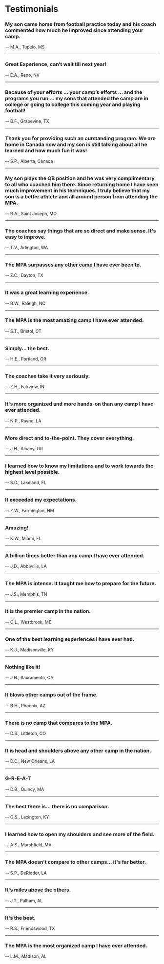 Testimonials
============

### My son came home from football practice today and his coach commented how much he improved since attending your camp.

-- M.A., Tupelo, MS
<hr>

### Great Experience, can’t wait till next year!

-- E.A., Reno, NV
<hr>

### Because of your efforts … your camp’s efforts … and the programs you run … my sons that attended the camp are in college or going to college this coming year and playing football!

-- B.F., Grapevine, TX
<hr>

### Thank you for providing such an outstanding program. We are home in Canada now and my son is still talking about all he learned and how much fun it was!

-- S.P., Alberta, Canada
<hr>

### My son plays the QB position and he was very complimentary to all who coached him there. Since returning home I have seen much improvement in his techniques. I truly believe that my son is a better athlete and all around person from attending the MPA.

-- B.A., Saint Joseph, MO
<hr>

### The coaches say things that are so direct and make sense. It's easy to improve.

-- T.V., Arlington, WA
<hr>

### The MPA surpasses any other camp I have ever been to.

-- Z.C., Dayton, TX
<hr>

### It was a great learning experience.

-- B.W., Raleigh, NC
<hr>

### The MPA is the most amazing camp I have ever attended.

-- S.T., Bristol, CT
<hr>

### Simply... the best.

-- H.E., Portland, OR
<hr>

### The coaches take it very seriously.

-- Z.H., Fairview, IN
<hr>

### It's more organized and more hands-on than any camp I have ever attended.

-- N.P., Rayne, LA
<hr>

### More direct and to-the-point. They cover everything.

-- J.H., Albany, OR
<hr>

### I learned how to know my limitations and to work towards the highest level possible.

-- S.D., Lakeland, FL
<hr>

### It exceeded my expectations.

-- Z.W., Farmington, NM
<hr>

### Amazing!

-- K.W., Miami, FL
<hr>

### A billion times better than any camp I have ever attended.

-- J.D., Abbeville, LA
<hr>

### The MPA is intense. It taught me how to prepare for the future.

-- J.S., Memphis, TN
<hr>

### It is the premier camp in the nation.

-- C.L., Westbrook, ME
<hr>

### One of the best learning experiences I have ever had.

-- K.J., Madisonville, KY
<hr>

### Nothing like it!

-- J.H., Sacramento, CA
<hr>

### It blows other camps out of the frame.

-- B.H., Phoenix, AZ
<hr>

### There is no camp that compares to the MPA.

-- D.S., Littleton, CO
<hr>

### It is head and shoulders above any other camp in the nation.

-- D.C., New Orleans, LA
<hr>

### G-R-E-A-T

-- D.B., Quincy, MA
<hr>

### The best there is... there is no comparison.

-- G.S., Lexington, KY
<hr>

### I learned how to open my shoulders and see more of the field.

-- A.S., Marshfield, MA
<hr>

### The MPA doesn't compare to other camps... it's far better.

-- S.P., DeRidder, LA
<hr>

### It's miles above the others.

-- J.T., Pulham, AL
<hr>

### It's the best.

-- R.S., Friendswood, TX
<hr>

### The MPA is the most organized camp I have ever attended.

-- L.M., Madison, AL
